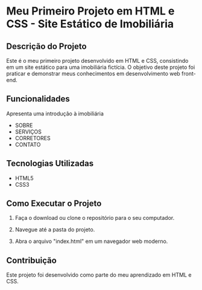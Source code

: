 # Meu Primeiro Projeto em HTML e CSS - Site Estático de Imobiliária

## Descrição do Projeto

Este é o meu primeiro projeto desenvolvido em HTML e CSS, consistindo em um site estático para uma imobiliária fictícia. O objetivo deste projeto foi praticar e demonstrar meus conhecimentos em desenvolvimento web front-end.


## Funcionalidades
Apresenta uma introdução à imobiliária
- SOBRE
- SERVIÇOS
- CORRETORES
- CONTATO

## Tecnologias Utilizadas
- HTML5
- CSS3

## Como Executar o Projeto
1. Faça o download ou clone o repositório para o seu computador.

2. Navegue até a pasta do projeto.

3. Abra o arquivo "index.html" em um navegador web moderno.

## Contribuição

Este projeto foi desenvolvido como parte do meu aprendizado em HTML e CSS.
